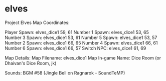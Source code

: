 # elves
Project Elves
Map Coordinates:

Player Spawn: elves_dice1 59, 61
Number 1 Spawn: elves_dice1 53, 65
Number 3 Spawn: elves_dice1 53, 61
Number 5 Spawn: elves_dice1 53, 57
Number 2 Spawn: elves_dice1 66, 65
Number 4 Spawn: elves_dice1 66, 61
Number 6 Spawn: elves_dice1 66, 57
Switch NPC: elves_dice1 61, 69

Map Details:
Map Filename: elves_dice1
Map In-game Name: Dice Room (or Dhaivan's Dice Room, jk)

Sounds:
BGM #58 (Jingle Bell on Ragnarok - SoundTeMP)
